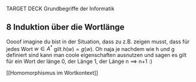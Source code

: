 TARGET DECK
Grundbegriffe der Informatik

8 Induktion über die Wortlänge
---
Oooof imagine du bist in der Situation, dass zu z.B. zeigen musst, dass für jedes Wort $w \in A^*$ gilt $h(w) = g(w)$. Oh naja je nachdem wie h und g definiert sind kann man coole eigenschaften ausnutzen und sagen es gilt für ein Wort der länge 0, der Länge 1, der Länge n $\implies$ n+1 :)
<!--ID: 1706978100415-->


[[Homomorphismus im Wortkontext]]